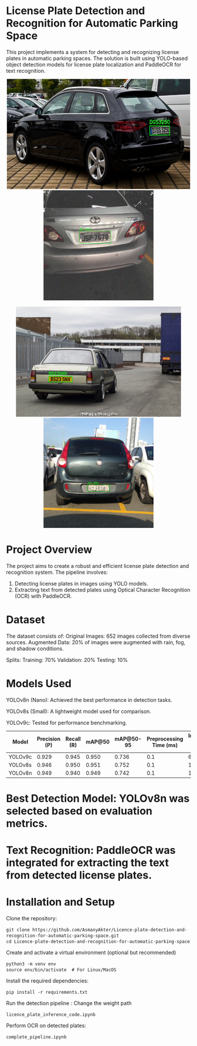 # License Plate Detection and Recognition for Automatic Parking Space
This project implements a system for detecting and recognizing license plates in automatic parking spaces. The solution is built using YOLO-based object detection models for license plate localization and PaddleOCR for text recognition.



<p align="center">
  <img src="Inferenced_Images/annotated_03fe4b804d6f46c6.jpg" alt="License Plate Detection" width="500" height="300">
  <img src="Inferenced_Images/annotated_JSP7678_rain.jpg" alt="License Plate Detection in Rain" height="300">
</p>

<p align="center">
  <img src="Inferenced_Images/annotated_4a1e22f4441eceb3.jpg" alt="License Plate Detection" height="300">
  <img src="Inferenced_Images/annotated_NZJ6581_fog.jpg" alt="License Plate Detection in Rain" height="300">
</p>


# Project Overview
The project aims to create a robust and efficient license plate detection and recognition system. The pipeline involves:
1. Detecting license plates in images using YOLO models.
2. Extracting text from detected plates using Optical Character Recognition (OCR) with PaddleOCR.

# Dataset
The dataset consists of:
Original Images: 652 images collected from diverse sources.
Augmented Data: 20% of images were augmented with rain, fog, and shadow conditions.

Splits:
Training: 70%
Validation: 20%
Testing: 10%

# Models Used
YOLOv8n (Nano): Achieved the best performance in detection tasks.

YOLOv8s (Small): A lightweight model used for comparison.

YOLOv9c: Tested for performance benchmarking.

| Model     | Precision (P) | Recall (R) | mAP@50 | mAP@50-95 | Preprocessing Time (ms) | Inference Time (ms) |
|-----------|---------------|------------|--------|-----------|-------------------------|----------------------|
| YOLOv9c   | 0.929         | 0.945      | 0.950  | 0.736     | 0.1                     | 6.1                  |
| YOLOv8s   | 0.946         | 0.950      | 0.951  | 0.752     | 0.1                     | 1.7                  |
| YOLOv8n   | 0.949         | 0.940      | 0.949  | 0.742     | 0.1                     | 1.3                  |


# Best Detection Model: YOLOv8n was selected based on evaluation metrics.

# Text Recognition: PaddleOCR was integrated for extracting the text from detected license plates.

# Installation and Setup
Clone the repository:
```
git clone https://github.com/AsmanyAkter/Licence-plate-detection-and-recognition-for-automatic-parking-space.git
cd Licence-plate-detection-and-recognition-for-automatic-parking-space
```
Create and activate a virtual environment (optional but recommended)
```
python3 -m venv env
source env/bin/activate  # For Linux/MacOS
```
Install the required dependencies:
```
pip install -r requirements.txt
```
Run the detection pipeline :  Change the weight path
```
licence_plate_inference_code.ipynb
```

Perform OCR on detected plates:
```
complete_pipeline.ipynb
```
